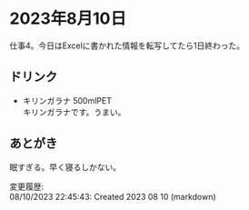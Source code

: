 # 2023年8月10日

仕事4。今日はExcelに書かれた情報を転写してたら1日終わった。

## ドリンク

- キリンガラナ 500mlPET  
キリンガラナです。うまい。

## あとがき

眠すぎる。早く寝るしかない。

変更履歴:  
08/10/2023 22:45:43: Created 2023 08 10 (markdown)  
